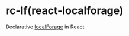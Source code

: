 # rc-lf(react-localforage)

Declarative [localForage](https://github.com/localForage/localForage/tree/master) in React
